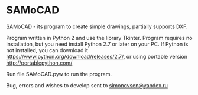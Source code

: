 SAMoCAD
=======

SAMoCAD - its program to create simple drawings, partially supports DXF.

Program written in Python 2 and use the library Tkinter. 
Program requires no installation, but you need install Python 2.7 or later on your PC. If Python is not installed, you can download it https://www.python.org/download/releases/2.7/, or using portable version http://portablepython.com/ 

Run file SAMoCAD.pyw to run the program.

Bug, errors and wishes to develop sent to simonovsen@yandex.ru 
